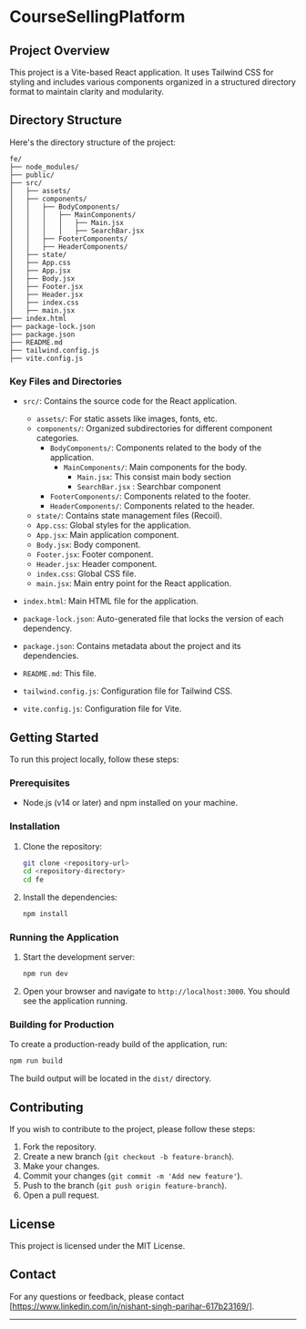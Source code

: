 # CourseSellingPlatform


## Project Overview

This project is a Vite-based React application. It uses Tailwind CSS for styling and includes various components organized in a structured directory format to maintain clarity and modularity.

## Directory Structure

Here's the directory structure of the project:

```
fe/
├── node_modules/
├── public/
├── src/
│   ├── assets/
│   ├── components/
│   │   ├── BodyComponents/
│   │   │   ├── MainComponents/
│   │   │   │   ├── Main.jsx
│   │   │   │   ├── SearchBar.jsx
│   │   ├── FooterComponents/
│   │   ├── HeaderComponents/
│   ├── state/
│   ├── App.css
│   ├── App.jsx
│   ├── Body.jsx
│   ├── Footer.jsx
│   ├── Header.jsx
│   ├── index.css
│   ├── main.jsx
├── index.html
├── package-lock.json
├── package.json
├── README.md
├── tailwind.config.js
├── vite.config.js
```

### Key Files and Directories

- `src/`: Contains the source code for the React application.
  - `assets/`: For static assets like images, fonts, etc.
  - `components/`: Organized subdirectories for different component categories.
    - `BodyComponents/`: Components related to the body of the application.
      - `MainComponents/`: Main components for the body.
        - `Main.jsx`: This consist main body section
        - `SearchBar.jsx` : Searchbar component
    - `FooterComponents/`: Components related to the footer.
    - `HeaderComponents/`: Components related to the header.
  - `state/`: Contains state management files (Recoil).
  - `App.css`: Global styles for the application.
  - `App.jsx`: Main application component.
  - `Body.jsx`: Body component.
  - `Footer.jsx`: Footer component.
  - `Header.jsx`: Header component.
  - `index.css`: Global CSS file.
  - `main.jsx`: Main entry point for the React application.

- `index.html`: Main HTML file for the application.
- `package-lock.json`: Auto-generated file that locks the version of each dependency.
- `package.json`: Contains metadata about the project and its dependencies.
- `README.md`: This file.
- `tailwind.config.js`: Configuration file for Tailwind CSS.
- `vite.config.js`: Configuration file for Vite.

## Getting Started

To run this project locally, follow these steps:

### Prerequisites

- Node.js (v14 or later) and npm installed on your machine.

### Installation

1. Clone the repository:
   ```bash
   git clone <repository-url>
   cd <repository-directory>
   cd fe
   ```

2. Install the dependencies:
   ```bash
   npm install
   ```

### Running the Application

1. Start the development server:
   ```bash
   npm run dev
   ```

2. Open your browser and navigate to `http://localhost:3000`. You should see the application running.

### Building for Production

To create a production-ready build of the application, run:
```bash
npm run build
```
The build output will be located in the `dist/` directory.


## Contributing

If you wish to contribute to the project, please follow these steps:

1. Fork the repository.
2. Create a new branch (`git checkout -b feature-branch`).
3. Make your changes.
4. Commit your changes (`git commit -m 'Add new feature'`).
5. Push to the branch (`git push origin feature-branch`).
6. Open a pull request.

## License

This project is licensed under the MIT License.

## Contact

For any questions or feedback, please contact [https://www.linkedin.com/in/nishant-singh-parihar-617b23169/].

---